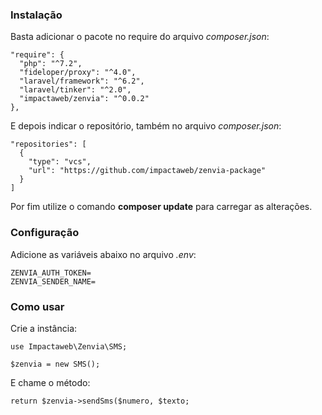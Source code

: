### Instalação

Basta adicionar o pacote no require do arquivo *composer.json*:
```
"require": {
  "php": "^7.2",
  "fideloper/proxy": "^4.0",
  "laravel/framework": "^6.2",
  "laravel/tinker": "^2.0",
  "impactaweb/zenvia": "^0.0.2"
},
```
E depois indicar o repositório, também no arquivo *composer.json*:
```
"repositories": [
  {
    "type": "vcs",
    "url": "https://github.com/impactaweb/zenvia-package"
  }
]
```
Por fim utilize o comando **composer update** para carregar as alterações.

### Configuração

Adicione as variáveis abaixo no arquivo *.env*:
```
ZENVIA_AUTH_TOKEN=
ZENVIA_SENDER_NAME=
```

### Como usar

Crie a instância:
```
use Impactaweb\Zenvia\SMS;

$zenvia = new SMS();
```
E chame o método:
```
return $zenvia->sendSms($numero, $texto;
```

